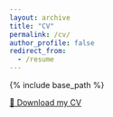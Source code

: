 ```yaml
---
layout: archive
title: "CV"
permalink: /cv/
author_profile: false
redirect_from:
  - /resume
---
```


{% include base_path %}

[📄 Download my CV](https://lchen1307.github.io/files/CV_LongChen.pdf)
